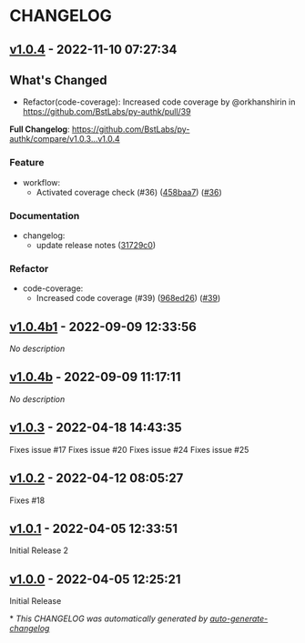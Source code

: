 # CHANGELOG

## [v1.0.4](https://github.com/BstLabs/py-authk/releases/tag/v1.0.4) - 2022-11-10 07:27:34

## What's Changed
* Refactor(code-coverage): Increased code coverage by @orkhanshirin in https://github.com/BstLabs/py-authk/pull/39

**Full Changelog**: https://github.com/BstLabs/py-authk/compare/v1.0.3...v1.0.4

### Feature

- workflow:
  - Activated coverage check (#36) ([458baa7](https://github.com/BstLabs/py-authk/commit/458baa7cd65c499b1473a196c327ae2400983b37)) ([#36](https://github.com/BstLabs/py-authk/pull/36))

### Documentation

- changelog:
  - update release notes ([31729c0](https://github.com/BstLabs/py-authk/commit/31729c0f85f1838a0b97ef571454ef0eb54bae9e))

### Refactor

- code-coverage:
  - Increased code coverage (#39) ([968ed26](https://github.com/BstLabs/py-authk/commit/968ed262a43ec16413ae2a006893872dff445140)) ([#39](https://github.com/BstLabs/py-authk/pull/39))

## [v1.0.4b1](https://github.com/BstLabs/py-authk/releases/tag/v1.0.4b1) - 2022-09-09 12:33:56

*No description*

## [v1.0.4b](https://github.com/BstLabs/py-authk/releases/tag/v1.0.4b) - 2022-09-09 11:17:11

*No description*

## [v1.0.3](https://github.com/BstLabs/py-authk/releases/tag/v1.0.3) - 2022-04-18 14:43:35

Fixes issue #17 
Fixes issue #20 
Fixes issue #24 
Fixes issue #25 

## [v1.0.2](https://github.com/BstLabs/py-authk/releases/tag/v1.0.2) - 2022-04-12 08:05:27

Fixes #18 

## [v1.0.1](https://github.com/BstLabs/py-authk/releases/tag/v1.0.1) - 2022-04-05 12:33:51

Initial Release 2

## [v1.0.0](https://github.com/BstLabs/py-authk/releases/tag/v1.0.0) - 2022-04-05 12:25:21

Initial Release

\* *This CHANGELOG was automatically generated by [auto-generate-changelog](https://github.com/BobAnkh/auto-generate-changelog)*
